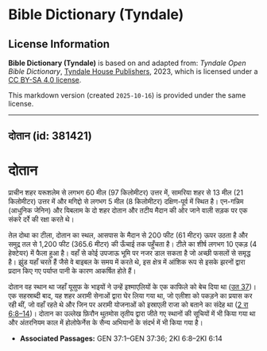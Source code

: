 # Bible Dictionary (Tyndale)

## License Information

**Bible Dictionary (Tyndale)** is based on and adapted from: _Tyndale Open Bible Dictionary_, [Tyndale House Publishers](https://tyndaleopenresources.com/), 2023, which is licensed under a [CC BY-SA 4.0 license](https://creativecommons.org/licenses/by-sa/4.0/legalcode.en).

This markdown version (created `2025-10-16`) is provided under the same license.



--------------------------------

## दोतान (id: 381421)

दोतान
=====

प्राचीन शहर यरूशलेम से लगभग 60 मील (97 किलोमीटर) उत्तर में, सामरिया शहर से 13 मील (21 किलोमीटर) उत्तर में और मगिद्दो से लगभग 5 मील (8 किलोमीटर) दक्षिण\-पूर्व में स्थित है। एन\-गन्निम (आधुनिक जेनिन) और यिबलाम के दो शहर दोतान और तटीय मैदान की ओर जाने वाली सड़क पर एक संकरे दर्रे की रक्षा करते थे।

तेल दोथा का टीला, दोतान का स्थल, आसपास के मैदान से 200 फीट (61 मीटर) ऊपर उठता है और समुद्र तल से 1,200 फीट (365\.6 मीटर) की ऊँचाई तक पहुँचता है। टीले का शीर्ष लगभग 10 एकड़ (4 हेक्टेयर) में फैला हुआ है। वहाँ से कोई उपजाऊ भूमि पर नजर डाल सकता है जो अच्छी फसलों से समृद्ध है। झुंड यहाँ चरते हैं जैसे वे बाइबल के समय में करते थे, इस क्षेत्र में आंशिक रूप से इसके झरनों द्वारा प्रदान किए गए पर्याप्त पानी के कारण आकर्षित होते हैं।

दोतान वह स्थान था जहाँ यूसुफ के भाइयों ने उन्हें इश्माएलियों के एक काफिले को बेच दिया था ([उत 37](https://ref.ly/Gen37:1-Gen37:36))। एक सहस्राब्दी बाद, यह शहर अरामी सेनाओं द्वारा घेर लिया गया था, जो एलीशा को पकड़ने का प्रयास कर रही थीं, जो वहाँ रहते थे और जिन पर अरामी योजनाओं को इस्राएली राजा को बताने का संदेह था ([2 रा 6:8–14](https://ref.ly/2Kgs6:8-2Kgs6:14))। दोतान का उल्लेख फ़िरौन थुतमोस तृतीय द्वारा जीते गए स्थानों की सूचियों में भी किया गया था और अंतरनियम काल में होलोफेर्नेस के सैन्य अभियानों के संदर्भ में भी किया गया है।

* **Associated Passages:** GEN 37:1–GEN 37:36; 2KI 6:8–2KI 6:14

